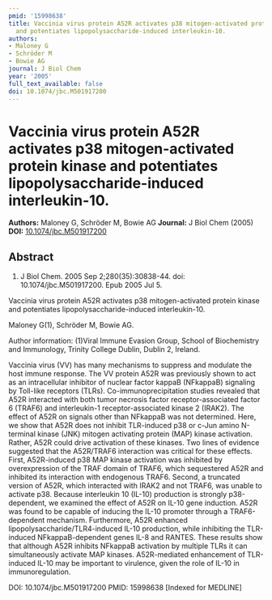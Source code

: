```yaml
---
pmid: '15998638'
title: Vaccinia virus protein A52R activates p38 mitogen-activated protein kinase
  and potentiates lipopolysaccharide-induced interleukin-10.
authors:
- Maloney G
- Schröder M
- Bowie AG
journal: J Biol Chem
year: '2005'
full_text_available: false
doi: 10.1074/jbc.M501917200
---
```


# Vaccinia virus protein A52R activates p38 mitogen-activated protein kinase and potentiates lipopolysaccharide-induced interleukin-10.
**Authors:** Maloney G, Schröder M, Bowie AG
**Journal:** J Biol Chem (2005)
**DOI:** [10.1074/jbc.M501917200](https://doi.org/10.1074/jbc.M501917200)

## Abstract

1. J Biol Chem. 2005 Sep 2;280(35):30838-44. doi: 10.1074/jbc.M501917200. Epub
2005  Jul 5.

Vaccinia virus protein A52R activates p38 mitogen-activated protein kinase and 
potentiates lipopolysaccharide-induced interleukin-10.

Maloney G(1), Schröder M, Bowie AG.

Author information:
(1)Viral Immune Evasion Group, School of Biochemistry and Immunology, Trinity 
College Dublin, Dublin 2, Ireland.

Vaccinia virus (VV) has many mechanisms to suppress and modulate the host immune 
response. The VV protein A52R was previously shown to act as an intracellular 
inhibitor of nuclear factor kappaB (NFkappaB) signaling by Toll-like receptors 
(TLRs). Co-immunoprecipitation studies revealed that A52R interacted with both 
tumor necrosis factor receptor-associated factor 6 (TRAF6) and interleukin-1 
receptor-associated kinase 2 (IRAK2). The effect of A52R on signals other than 
NFkappaB was not determined. Here, we show that A52R does not inhibit 
TLR-induced p38 or c-Jun amino N-terminal kinase (JNK) mitogen activating 
protein (MAP) kinase activation. Rather, A52R could drive activation of these 
kinases. Two lines of evidence suggested that the A52R/TRAF6 interaction was 
critical for these effects. First, A52R-induced p38 MAP kinase activation was 
inhibited by overexpression of the TRAF domain of TRAF6, which sequestered A52R 
and inhibited its interaction with endogenous TRAF6. Second, a truncated version 
of A52R, which interacted with IRAK2 and not TRAF6, was unable to activate p38. 
Because interleukin 10 (IL-10) production is strongly p38-dependent, we examined 
the effect of A52R on IL-10 gene induction. A52R was found to be capable of 
inducing the IL-10 promoter through a TRAF6-dependent mechanism. Furthermore, 
A52R enhanced lipopolysaccharide/TLR4-induced IL-10 production, while inhibiting 
the TLR-induced NFkappaB-dependent genes IL-8 and RANTES. These results show 
that although A52R inhibits NFkappaB activation by multiple TLRs it can 
simultaneously activate MAP kinases. A52R-mediated enhancement of TLR-induced 
IL-10 may be important to virulence, given the role of IL-10 in 
immunoregulation.

DOI: 10.1074/jbc.M501917200
PMID: 15998638 [Indexed for MEDLINE]
